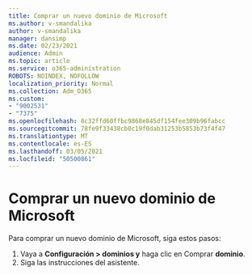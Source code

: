 ```yaml
---
title: Comprar un nuevo dominio de Microsoft
ms.author: v-smandalika
author: v-smandalika
manager: dansimp
ms.date: 02/23/2021
audience: Admin
ms.topic: article
ms.service: o365-administration
ROBOTS: NOINDEX, NOFOLLOW
localization_priority: Normal
ms.collection: Adm_O365
ms.custom:
- "9002531"
- "7375"
ms.openlocfilehash: 8c32ffd60ffbc9868e845df154fee309b96fabcc
ms.sourcegitcommit: 78fe9f33438cb0c19f0dab31253b5853b73f4f47
ms.translationtype: MT
ms.contentlocale: es-ES
ms.lasthandoff: 03/05/2021
ms.locfileid: "50500861"
---
```

# <a name="buy-a-new-domain-from-microsoft"></a>Comprar un nuevo dominio de Microsoft

Para comprar un nuevo dominio de Microsoft, siga estos pasos:

1. Vaya a **Configuración > dominios y** haga clic en Comprar **dominio**. 
2. Siga las instrucciones del asistente.